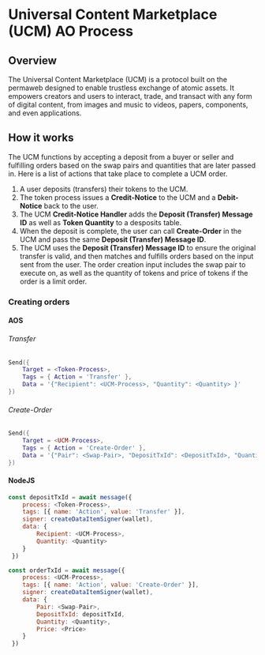 # Universal Content Marketplace (UCM) AO Process

## Overview

The Universal Content Marketplace (UCM) is a protocol built on the permaweb designed to enable trustless exchange of atomic assets. It empowers creators and users to interact, trade, and transact with any form of digital content, from images and music to videos, papers, components, and even applications.

## How it works

The UCM functions by accepting a deposit from a buyer or seller and fulfilling orders based on the swap pairs and quantities that are later passed in. Here is a list of actions that take place to complete a UCM order.

1. A user deposits (transfers) their tokens to the UCM.
2. The token process issues a **Credit-Notice** to the UCM and a **Debit-Notice** back to the user.
3. The UCM **Credit-Notice Handler** adds the **Deposit (Transfer) Message ID** as well as **Token Quantity** to a desposits table.
4. When the deposit is complete, the user can call **Create-Order** in the UCM and pass the same **Deposit (Transfer) Message ID**.
5. The UCM uses the **Deposit (Transfer) Message ID** to ensure the original transfer is valid, and then matches and fulfills orders based on the input sent from the user. The order creation input includes the swap pair to execute on, as well as the quantity of tokens and price of tokens if the order is a limit order.

### Creating orders

#### AOS

###### Transfer

```lua
Send({ 
	Target = <Token-Process>, 
	Tags = { Action = 'Transfer' }, 
	Data = '{"Recipient": <UCM-Process>, "Quantity": <Quantity> }' 
})
```

###### Create-Order

```lua
Send({
	Target = <UCM-Process>, 
	Tags = { Action = 'Create-Order' }, 
	Data = '{"Pair": <Swap-Pair>, "DepositTxId": <DepositTxId>, "Quantity": <Quantity>, "Price": <Price> }'
})
```

#### NodeJS

```js
const depositTxId = await message({ 
	process: <Token-Process>,
	tags: [{ name: 'Action', value: 'Transfer' }],
	signer: createDataItemSigner(wallet),
	data: {
		Recipient: <UCM-Process>,
		Quantity: <Quantity>
	}
 })
```

```js
const orderTxId = await message({ 
	process: <UCM-Process>,
	tags: [{ name: 'Action', value: 'Create-Order' }],
	signer: createDataItemSigner(wallet),
	data: {
		Pair: <Swap-Pair>,
		DepositTxId: depositTxId,
		Quantity: <Quantity>,
		Price: <Price>
	}
 })
```